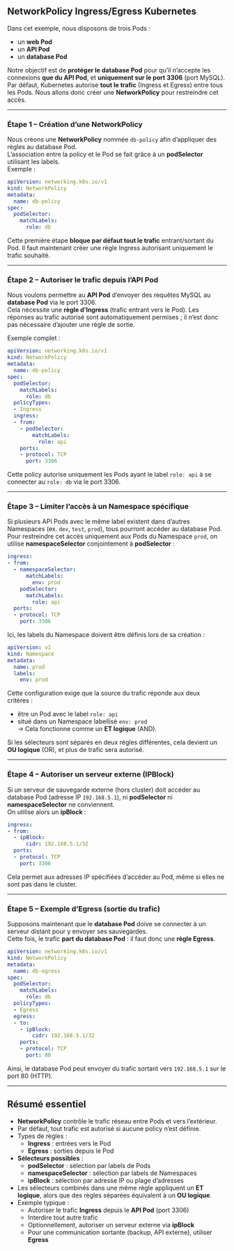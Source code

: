 ## NetworkPolicy Ingress/Egress Kubernetes

Dans cet exemple, nous disposons de trois Pods :
- un **web Pod**
- un **API Pod**
- un **database Pod**

Notre objectif est de **protéger le database Pod** pour qu’il n’accepte les connexions **que du API Pod**, et **uniquement sur le port 3306** (port MySQL).  
Par défaut, Kubernetes autorise **tout le trafic** (Ingress et Egress) entre tous les Pods. Nous allons donc créer une **NetworkPolicy** pour restreindre cet accès.

***

### Étape 1 – Création d’une NetworkPolicy

Nous créons une **NetworkPolicy** nommée `db-policy` afin d’appliquer des règles au database Pod.  
L’association entre la policy et le Pod se fait grâce à un **podSelector** utilisant les labels.  
Exemple :

```yaml
apiVersion: networking.k8s.io/v1
kind: NetworkPolicy
metadata:
  name: db-policy
spec:
  podSelector:
    matchLabels:
      role: db
```

Cette première étape **bloque par défaut tout le trafic** entrant/sortant du Pod. Il faut maintenant créer une règle Ingress autorisant uniquement le trafic souhaité.

***

### Étape 2 – Autoriser le trafic depuis l’API Pod

Nous voulons permettre au **API Pod** d’envoyer des requêtes MySQL au **database Pod** via le port 3306.  
Cela nécessite une **règle d’Ingress** (trafic entrant vers le Pod). Les réponses au trafic autorisé sont automatiquement permises ; il n’est donc pas nécessaire d’ajouter une règle de sortie.

Exemple complet :

```yaml
apiVersion: networking.k8s.io/v1
kind: NetworkPolicy
metadata:
  name: db-policy
spec:
  podSelector:
    matchLabels:
      role: db
  policyTypes:
  - Ingress
  ingress:
  - from:
    - podSelector:
        matchLabels:
          role: api
    ports:
    - protocol: TCP
      port: 3306
```

Cette policy autorise uniquement les Pods ayant le label `role: api` à se connecter au `role: db` via le port 3306.

***

### Étape 3 – Limiter l’accès à un Namespace spécifique

Si plusieurs API Pods avec le même label existent dans d’autres Namespaces (ex. `dev`, `test`, `prod`), tous pourront accéder au database Pod. Pour restreindre cet accès uniquement aux Pods du Namespace `prod`, on utilise **namespaceSelector** conjointement à **podSelector** :

```yaml
ingress:
- from:
  - namespaceSelector:
      matchLabels:
        env: prod
    podSelector:
      matchLabels:
        role: api
  ports:
  - protocol: TCP
    port: 3306
```

Ici, les labels du Namespace doivent être définis lors de sa création :

```yaml
apiVersion: v1
kind: Namespace
metadata:
  name: prod
  labels:
    env: prod
```

Cette configuration exige que la source du trafic réponde aux deux critères :
- être un Pod avec le label `role: api`
- situé dans un Namespace labellisé `env: prod`  
  → Cela fonctionne comme un **ET logique** (AND).

Si les sélecteurs sont séparés en deux règles différentes, cela devient un **OU logique** (OR), et plus de trafic sera autorisé.

***

### Étape 4 – Autoriser un serveur externe (IPBlock)

Si un serveur de sauvegarde externe (hors cluster) doit accéder au database Pod (adresse IP `192.168.5.1`), ni **podSelector** ni **namespaceSelector** ne conviennent.  
On utilise alors un **ipBlock** :

```yaml
ingress:
- from:
  - ipBlock:
      cidr: 192.168.5.1/32
  ports:
  - protocol: TCP
    port: 3306
```

Cela permet aux adresses IP spécifiées d’accéder au Pod, même si elles ne sont pas dans le cluster.

***

### Étape 5 – Exemple d’Egress (sortie du trafic)

Supposons maintenant que le **database Pod** doive se connecter à un serveur distant pour y envoyer ses sauvegardes.  
Cette fois, le trafic **part du database Pod** : il faut donc une **règle Egress**.

```yaml
apiVersion: networking.k8s.io/v1
kind: NetworkPolicy
metadata:
  name: db-egress
spec:
  podSelector:
    matchLabels:
      role: db
  policyTypes:
  - Egress
  egress:
  - to:
    - ipBlock:
        cidr: 192.168.5.1/32
    ports:
    - protocol: TCP
      port: 80
```

Ainsi, le database Pod peut envoyer du trafic sortant vers `192.168.5.1` sur le port 80 (HTTP).

***

## Résumé essentiel

- **NetworkPolicy** contrôle le trafic réseau entre Pods et vers l’extérieur.
- Par défaut, tout trafic est autorisé si aucune policy n’est définie.
- Types de règles :
  - **Ingress** : entrées vers le Pod
  - **Egress** : sorties depuis le Pod
- **Sélecteurs possibles** :
  - **podSelector** : sélection par labels de Pods
  - **namespaceSelector** : sélection par labels de Namespaces
  - **ipBlock** : sélection par adresse IP ou plage d’adresses
- Les sélecteurs combinés dans une même règle appliquent un **ET logique**, alors que des règles séparées équivalent à un **OU logique**.
- Exemple typique :
  - Autoriser le trafic **Ingress** depuis le **API Pod** (port 3306)
  - Interdire tout autre trafic
  - Optionnellement, autoriser un serveur externe via **ipBlock**
  - Pour une communication sortante (backup, API externe), utiliser **Egress**
